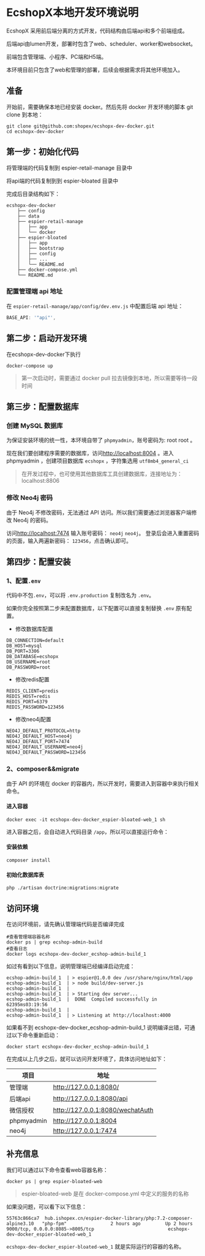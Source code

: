 # EcshopX本地开发环境说明

EcshopX 采用前后端分离的方式开发，代码结构由后端api和多个前端组成。

后端api由lumen开发，部署时包含了web、scheduler、worker和websocket。

前端包含管理端、小程序、PC端和H5端。

本环境目前只包含了web和管理的部署，后续会根据需求将其他环境加入。

## 准备
开始前，需要确保本地已经安装 docker。然后先将 docker 开发环境的脚本 git clone 到本地：
```shell
git clone git@github.com:shopex/ecshopx-dev-docker.git
cd ecshopx-dev-docker
```

## 第一步：初始化代码

将管理端的代码复制到 espier-retail-manage 目录中

将api端的代码复制到到 espier-bloated 目录中

完成后目录结构如下：
```shell
ecshopx-dev-docker
    ├── config
    ├── data
    ├── espier-retail-manage
    │   ├── app
    │   └── docker
    ├── espier-bloated
    │   ├── app  
    │   ├── bootstrap
    │   ├── config
    │   ├── ...
    │   └── README.md
    ├── docker-compose.yml
    └── README.md
```
### 配置管理端 api 地址
在 `espier-retail-manage/app/config/dev.env.js` 中配置后端 api 地址：

```js
BASE_API: '"api"',
```
## 第二步：启动开发环境
在ecshopx-dev-docker下执行
```
docker-compose up
```

> 第一次启动时，需要通过 docker pull 拉去镜像到本地，所以需要等待一段时间

## 第三步：配置数据库

### 创建 MySQL 数据库
为保证安装环境的统一性，本环境自带了 `phpmyadmin`，账号密码为: root root 。

现在我们要创建程序需要的数据库，访问<http://localhost:8004> 。进入 phpmyadmin ，创建项目数据库 `ecshopx` ，字符集选用 `utf8mb4_general_ci`

> 在开发过程中，也可使用其他数据库工具创建数据库，连接地址为：localhost:8806

### 修改 Neo4j 密码
由于 Neo4j 不修改密码，无法通过 API 访问。所以我们需要通过浏览器客户端修改 Neo4j 的密码。

访问<http://localhost:7474> 输入账号密码： `neo4j`  `neo4j`。 登录后会进入重置密码的页面，输入两遍新密码： `123456`，点击确认即可。


## 第四步：配置安装

### 1、配置`.env`
代码中不包`.env`，可以将 `.env.production` 复制改名为 `.env`。

如果你完全按照第二步来配置数据库，以下配置可以直接复制替换 `.env` 原有配置。
* 修改数据库配置
```
DB_CONNECTION=default
DB_HOST=mysql
DB_PORT=3306
DB_DATABASE=ecshopx
DB_USERNAME=root
DB_PASSWORD=root
```
* 修改redis配置
```
REDIS_CLIENT=predis
REDIS_HOST=redis
REDIS_PORT=6379
REDIS_PASSWORD=123456
```
* 修改neo4j配置
```
NEO4J_DEFAULT_PROTOCOL=http
NEO4J_DEFAULT_HOST=neo4j
NEO4J_DEFAULT_PORT=7474
NEO4J_DEFAULT_USERNAME=neo4j
NEO4J_DEFAULT_PASSWORD=123456
```

### 2、composer&&migrate

由于 API 的环境在 docker 的容器内，所以开发时，需要进入到容器中来执行相关命令。

#### 进入容器
```shell
docker exec -it ecshopx-dev-docker_espier-bloated-web_1 sh 
```
进入容器之后，会自动进入代码目录 `/app`，所以可以直接运行命令：

#### 安装依赖
```
composer install
```

#### 初始化数据库表
```
php ./artisan doctrine:migrations:migrate
```

## 访问环境

在访问环境前，请先确认管理端代码是否编译完成
```shell
#查看管理端容器名称
docker ps | grep ecshop-admin-build
#查看日志
docker logs ecshopx-dev-docker_ecshop-admin-build_1 
```
如过有看到以下信息，说明管理端已经编译启动完成：
```shell
ecshop-admin-build_1  | > espier@1.0.0 dev /usr/share/nginx/html/app
ecshop-admin-build_1  | > node build/dev-server.js
ecshop-admin-build_1  |
ecshop-admin-build_1  | > Starting dev server...
ecshop-admin-build_1  |  DONE  Compiled successfully in 62395ms03:19:56
ecshop-admin-build_1  |
ecshop-admin-build_1  | > Listening at http://localhost:4000
```
如果看不到 ecshopx-dev-docker_ecshop-admin-build_1 说明编译出错，可通过以下命令重新启动：
```shell
docker start ecshopx-dev-docker_ecshop-admin-build_1
```

在完成以上几步之后，就可以访问开发环境了，具体访问地址如下：

| 项目 | 地址 | 
| - | - |
| 管理端 | <http://127.0.0.1:8080/> | 
| 后端api | <http://127.0.0.1:8080/api> | 
| 微信授权 | <http://127.0.0.1:8080/wechatAuth> | 
| phpmyadmin | <http://127.0.0.1:8004> | 
| neo4j | <http://127.0.0.1:7474> |

## 补充信息
我们可以通过以下命令查看web容器名称：
```shell
docker ps | grep espier-bloated-web
```
> espier-bloated-web 是在 docker-compose.yml 中定义的服务的名称

如果没问题，可以看下以下信息：
```shell
55763c866ca7  hub.ishopex.cn/espier-docker-library/php:7.2-composer-alpine3.10   "php-fpm"                2 hours ago         Up 2 hours          9000/tcp, 0.0.0.0:8085->8005/tcp                           ecshopx-dev-docker_espier-bloated-web_1
```
`ecshopx-dev-docker_espier-bloated-web_1` 就是实际运行的容器的名称。
